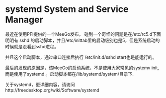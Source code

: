 # systemd System and Service Manager
最近在使用PFI提供的一个MeeGo发布。 碰到一个奇怪的问题是在/etc/rc5.d下面明明有 sshd 的启动脚本，并且/etc/inittab里的启动级别也是5，但是系统启动的时候就是没看到sshd进程。

并且这个启动脚本，通过串口连接后执行 /etc/init.d/sshd start也是能运行的。

最后的发现的原因是，该MeeGo的启动系统，不是使用大家常见的systemv init,而是使用了systemd 。启动脚本都在/lib/systemd/system/目录下.

关于systemd，更详细内容，请访问http://freedesktop.org/wiki/Software/systemd
